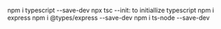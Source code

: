 npm i typescript --save-dev
npx tsc --init: to initiallize typescript
npm i express
npm i @types/express --save-dev
npm i ts-node --save-dev
